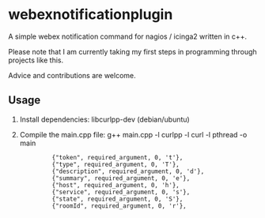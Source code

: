 # webexnotificationplugin

A simple webex notification command for nagios / icinga2 written in c++.

Please note that I am currently taking my first steps in programming through projects like this. 

Advice and contributions are welcome. 

## Usage 

1. Install dependencies: libcurlpp-dev (debian/ubuntu)
2. Compile the main.cpp file: g++ main.cpp -l curlpp -l curl -l pthread -o main

                {"token", required_argument, 0, 't'},
                {"type", required_argument, 0, 'T'},
                {"description", required_argument, 0, 'd'},
                {"summary", required_argument, 0, 'e'},
                {"host", required_argument, 0, 'h'},
                {"service", required_argument, 0, 's'},
                {"state", required_argument, 0, 'S'},
                {"roomId", required_argument, 0, 'r'},

